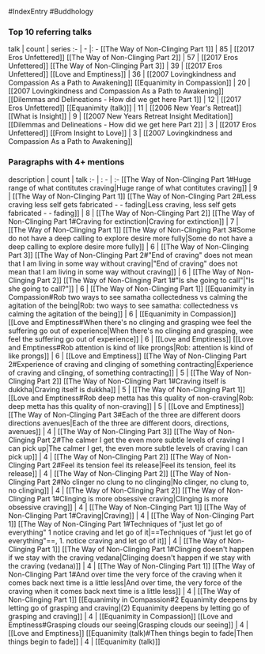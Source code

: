 #IndexEntry #Buddhology

### Top 10 referring talks
talk | count | series
:- | - |: -
[[The Way of Non-Clinging Part 1]] | 85 | [[2017 Eros Unfettered]]
[[The Way of Non-Clinging Part 2]] | 57 | [[2017 Eros Unfettered]]
[[The Way of Non-Clinging Part 3]] | 39 | [[2017 Eros Unfettered]]
[[Love and Emptiness]] | 36 | [[2007 Lovingkindness and Compassion As a Path to Awakening]]
[[Equanimity in Compassion]] | 20 | [[2007 Lovingkindness and Compassion As a Path to Awakening]]
[[Dilemmas and Delineations - How did we get here Part 1]] | 12 | [[2017 Eros Unfettered]]
[[Equanimity (talk)]] | 11 | [[2006 New Year's Retreat]]
[[What is Insight]] | 9 | [[2007 New Years Retreat Insight Meditation]]
[[Dilemmas and Delineations - How did we get here Part 2]] | 3 | [[2017 Eros Unfettered]]
[[From Insight to Love]] | 3 | [[2007 Lovingkindness and Compassion As a Path to Awakening]]

### Paragraphs with 4+ mentions
description | count | talk
:- | : - | :-
[[The Way of Non-Clinging Part 1#Huge range of what contitutes craving\|Huge range of what contitutes craving]] | 9 | [[The Way of Non-Clinging Part 1]]
[[The Way of Non-Clinging Part 2#Less craving less self gets fabricated - - fading\|Less craving, less self gets fabricated - - fading]] | 8 | [[The Way of Non-Clinging Part 2]]
[[The Way of Non-Clinging Part 1#Craving for extinction\|Craving for extinction]] | 7 | [[The Way of Non-Clinging Part 1]]
[[The Way of Non-Clinging Part 3#Some do not have a deep calling to explore desire more fully\|Some do not have a deep calling to explore desire more fully]] | 6 | [[The Way of Non-Clinging Part 3]]
[[The Way of Non-Clinging Part 2#"End of craving" does not mean that I am living in some way without craving\|"End of craving" does not mean that I am living in some way without craving]] | 6 | [[The Way of Non-Clinging Part 2]]
[[The Way of Non-Clinging Part 1#"Is she going to call"\|"Is she going to call?"]] | 6 | [[The Way of Non-Clinging Part 1]]
[[Equanimity in Compassion#Rob two ways to see samatha collectedness vs calming the agitation of the being\|Rob: two ways to see samatha: collectedness vs calming the agitation of the being]] | 6 | [[Equanimity in Compassion]]
[[Love and Emptiness#When there's no clinging and grasping wee feel the suffering go out of experience\|When there's no clinging and grasping, wee feel the suffering go out of experience]] | 6 | [[Love and Emptiness]]
[[Love and Emptiness#Rob attention is kind of like prongs\|Rob: attention is kind of like prongs]] | 6 | [[Love and Emptiness]]
[[The Way of Non-Clinging Part 2#Experience of craving and clinging of something contracting\|Experience of craving and clinging, of something contracting]] | 5 | [[The Way of Non-Clinging Part 2]]
[[The Way of Non-Clinging Part 1#Craving itself is dukkha\|Craving itself is dukkha]] | 5 | [[The Way of Non-Clinging Part 1]]
[[Love and Emptiness#Rob deep metta has this quality of non-craving\|Rob: deep metta has this quality of non-craving]] | 5 | [[Love and Emptiness]]
[[The Way of Non-Clinging Part 3#Each of the three are different doors directions avenues\|Each of the three are different doors, directions, avenues]] | 4 | [[The Way of Non-Clinging Part 3]]
[[The Way of Non-Clinging Part 2#The calmer I get the even more subtle levels of craving I can pick up\|The calmer I get, the even more subtle levels of craving I can pick up]] | 4 | [[The Way of Non-Clinging Part 2]]
[[The Way of Non-Clinging Part 2#Feel its tension feel its release\|Feel its tension, feel its release]] | 4 | [[The Way of Non-Clinging Part 2]]
[[The Way of Non-Clinging Part 2#No clinger no clung to no clinging\|No clinger, no clung to, no clinging]] | 4 | [[The Way of Non-Clinging Part 2]]
[[The Way of Non-Clinging Part 1#Clinging is more obsessive craving\|Clinging is more obsessive craving]] | 4 | [[The Way of Non-Clinging Part 1]]
[[The Way of Non-Clinging Part 1#Craving\|Craving]] | 4 | [[The Way of Non-Clinging Part 1]]
[[The Way of Non-Clinging Part 1#Techniques of "just let go of everything" 1 notice craving and let go of it\|==Techniques of "just let go of everything"==, 1. notice craving and let go of it]] | 4 | [[The Way of Non-Clinging Part 1]]
[[The Way of Non-Clinging Part 1#Clinging doesn't happen if we stay with the craving vedana\|Clinging doesn't happen if we stay with the craving (vedana)]] | 4 | [[The Way of Non-Clinging Part 1]]
[[The Way of Non-Clinging Part 1#And over time the very force of the craving when it comes back next time is a little less\|And over time, the very force of the craving when it comes back next time is a little less]] | 4 | [[The Way of Non-Clinging Part 1]]
[[Equanimity in Compassion#2 Equanimity deepens by letting go of grasping and craving\|(2) Equanimity deepens by letting go of grasping and craving]] | 4 | [[Equanimity in Compassion]]
[[Love and Emptiness#Grasping clouds our seeing\|Grasping clouds our seeing]] | 4 | [[Love and Emptiness]]
[[Equanimity (talk)#Then things begin to fade\|Then things begin to fade]] | 4 | [[Equanimity (talk)]]

